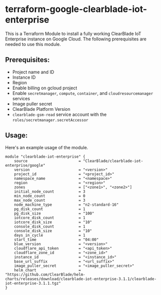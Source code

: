 # terraform-google-clearblade-iot-enterprise

This is a Terraform Module to install a fully working ClearBlade IoT Enterprise instance on Google Cloud. The following prerequisites are needed to use this module.

## Prerequisites:
- Project name and ID
- Instance ID
- Region
- Enable billing on gcloud project
- Enable `secretmanager`, `compute`, `container`, and `cloudresourcemanager` services
- Image puller secret
- ClearBlade Platform Version
- `clearblade-gsm-read` service account with the `roles/secretmanager.secretAccessor`

## Usage:

Here's an example usage of the module.

```
module "clearblade-iot-enterprise" {
    source                       = "ClearBlade/clearblade-iot-enterprise/google"
    version                      = "<version>"
    project_id                   = "<project_id>"
    namespace_name               = "<namespace>"
    region                       = "<region>"
    zones                        = ["<zone1>", "<zone2>"]
    initial_node_count           = 3
    min_node_count               = 0
    max_node_count               = 3
    node_machine_type            = "n2-standard-16"
    pg_disk_count                = 1
    pg_disk_size                 = "100"
    iotcore_disk_count           = 1
    iotcore_disk_size            = "10"
    console_disk_count           = 1
    console_disk_size            = "10"
    days_in_cycle                = 1
    start_time                   = "04:00"
    blue_version                 = "<version>"
    cloudflare_api_token         = "<api_token>"
    cloudflare_zone_id           = "<zone_id>"
    instance_id                  = "<instance_id>"
    base_url_suffix              = "<url_suffix>"
    image_puller_secret          = "<image_puller_secret>"
    helm_chart                   = "https://github.com/ClearBlade/helm-charts/releases/download/clearblade-iot-enterprise-3.1.1/clearblade-iot-enterprise-3.1.1.tgz"
}
```



